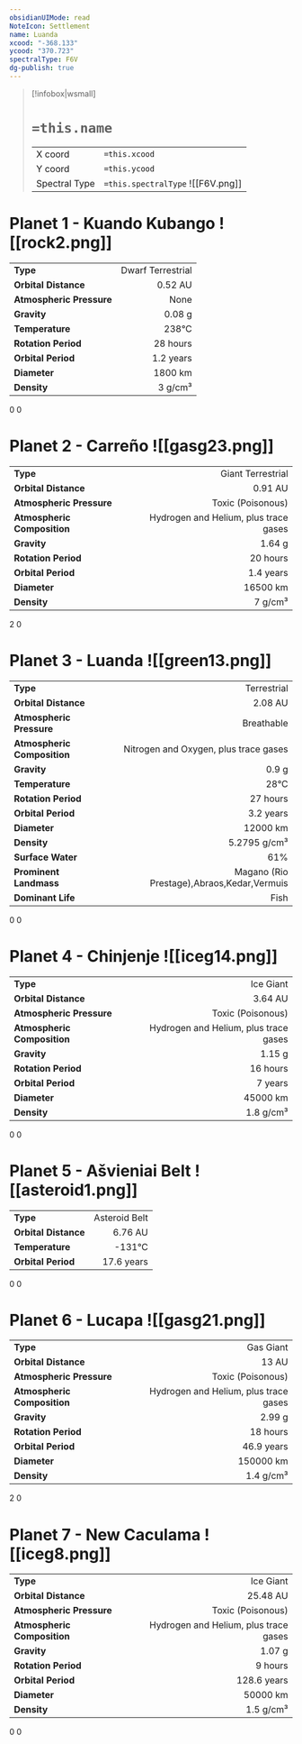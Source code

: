 ```yaml
---
obsidianUIMode: read
NoteIcon: Settlement
name: Luanda
xcood: "-368.133"
ycood: "370.723"
spectralType: F6V
dg-publish: true
---
```

> [!infobox|wsmall]
> # `=this.name`
> | | |
> | - | - |
> | X coord | `=this.xcood` |
> | Y coord| `=this.ycood` |
> | Spectral Type | `=this.spectralType` ![[F6V.png]] |

# Planet 1 - Kuando Kubango ![[rock2.png]]
|                             |                           |
| --------------------------- | -------------------------:|
| **Type**                    |             Dwarf Terrestrial |
| **Orbital Distance**        |   0.52 AU |
| **Atmospheric Pressure**    |       None |
| **Gravity**                 |        0.08 g |
| **Temperature**             |    238°C |
| **Rotation Period**         |  28 hours |
| **Orbital Period** | 1.2 years |
| **Diameter**                |      1800 km | 
| **Density**                 |    3 g/cm³ |



0
0



# Planet 2 - Carreño ![[gasg23.png]]
|                             |                           |
| --------------------------- | -------------------------:|
| **Type**                    |             Giant Terrestrial |
| **Orbital Distance**        |   0.91 AU |
| **Atmospheric Pressure**    |       Toxic (Poisonous) |
| **Atmospheric Composition** |      Hydrogen and Helium, plus trace gases |
| **Gravity**                 |        1.64 g |
| **Rotation Period**         |  20 hours |
| **Orbital Period** | 1.4 years |
| **Diameter**                |      16500 km | 
| **Density**                 |    7 g/cm³ |



2
0



# Planet 3 - Luanda ![[green13.png]]
|                             |                           |
| --------------------------- | -------------------------:|
| **Type**                    |             Terrestrial |
| **Orbital Distance**        |   2.08 AU |
| **Atmospheric Pressure**    |       Breathable |
| **Atmospheric Composition** |      Nitrogen and Oxygen, plus trace gases |
| **Gravity**                 |        0.9 g |
| **Temperature**             |    28°C |
| **Rotation Period**         |  27 hours |
| **Orbital Period** | 3.2 years |
| **Diameter**                |      12000 km | 
| **Density**                 |    5.2795 g/cm³ |
| **Surface Water**           |           61% | 
| **Prominent Landmass**      |         Magano (Rio Prestage),Abraos,Kedar,Vermuis | 
| **Dominant Life**           |         Fish |



0
0



# Planet 4 - Chinjenje ![[iceg14.png]]
|                             |                           |
| --------------------------- | -------------------------:|
| **Type**                    |             Ice Giant |
| **Orbital Distance**        |   3.64 AU |
| **Atmospheric Pressure**    |       Toxic (Poisonous) |
| **Atmospheric Composition** |      Hydrogen and Helium, plus trace gases |
| **Gravity**                 |        1.15 g |
| **Rotation Period**         |  16 hours |
| **Orbital Period** | 7 years |
| **Diameter**                |      45000 km | 
| **Density**                 |    1.8 g/cm³ |



0
0



# Planet 5 - Ašvieniai Belt ![[asteroid1.png]]
|                             |                           |
| --------------------------- | -------------------------:|
| **Type**                    |             Asteroid Belt |
| **Orbital Distance**        |   6.76 AU |
| **Temperature**             |    -131°C |
| **Orbital Period** | 17.6 years |



0
0



# Planet 6 - Lucapa ![[gasg21.png]]
|                             |                           |
| --------------------------- | -------------------------:|
| **Type**                    |             Gas Giant |
| **Orbital Distance**        |   13 AU |
| **Atmospheric Pressure**    |       Toxic (Poisonous) |
| **Atmospheric Composition** |      Hydrogen and Helium, plus trace gases |
| **Gravity**                 |        2.99 g |
| **Rotation Period**         |  18 hours |
| **Orbital Period** | 46.9 years |
| **Diameter**                |      150000 km | 
| **Density**                 |    1.4 g/cm³ |



2
0



# Planet 7 - New Caculama ![[iceg8.png]]
|                             |                           |
| --------------------------- | -------------------------:|
| **Type**                    |             Ice Giant |
| **Orbital Distance**        |   25.48 AU |
| **Atmospheric Pressure**    |       Toxic (Poisonous) |
| **Atmospheric Composition** |      Hydrogen and Helium, plus trace gases |
| **Gravity**                 |        1.07 g |
| **Rotation Period**         |  9 hours |
| **Orbital Period** | 128.6 years |
| **Diameter**                |      50000 km | 
| **Density**                 |    1.5 g/cm³ |



0
0



